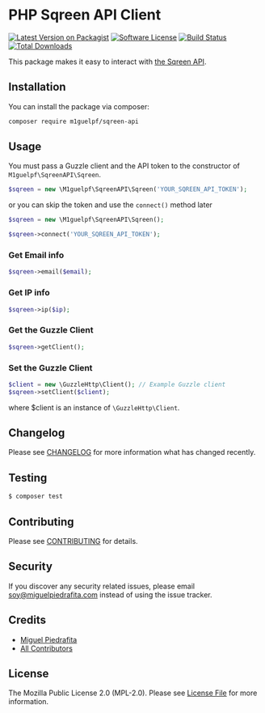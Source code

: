 # PHP Sqreen API Client

[![Latest Version on Packagist](https://img.shields.io/packagist/v/m1guelpf/sqreen-api.svg?style=flat-square)](https://packagist.org/packages/m1guelpf/sqreen-api)
[![Software License](https://img.shields.io/github/license/m1guelpf/php-sqreen-api.svg?style=flat-square)](LICENSE.md)
[![Build Status](https://img.shields.io/travis/m1guelpf/php-sqreen-api/master.svg?style=flat-square)](https://travis-ci.org/m1guelpf/php-sqreen-api)
[![Total Downloads](https://img.shields.io/packagist/dt/m1guelpf/sqreen-api.svg?style=flat-square)](https://packagist.org/packages/m1guelpf/sqreen-api)

This package makes it easy to interact with [the Sqreen API](https://doc.sqreen.io/reference).

## Installation

You can install the package via composer:

``` bash
composer require m1guelpf/sqreen-api
```

## Usage

You must pass a Guzzle client and the API token to the constructor of `M1guelpf\SqreenAPI\Sqreen`.

``` php
$sqreen = new \M1guelpf\SqreenAPI\Sqreen('YOUR_SQREEN_API_TOKEN');
```

or you can skip the token and use the `connect()` method later

``` php
$sqreen = new \M1guelpf\SqreenAPI\Sqreen();

$sqreen->connect('YOUR_SQREEN_API_TOKEN');
```

### Get Email info
``` php
$sqreen->email($email);
```

### Get IP info
``` php
$sqreen->ip($ip);
```

### Get the Guzzle Client

``` php
$sqreen->getClient();
```

### Set the Guzzle Client

``` php
$client = new \GuzzleHttp\Client(); // Example Guzzle client
$sqreen->setClient($client);
```
where $client is an instance of `\GuzzleHttp\Client`.

## Changelog

Please see [CHANGELOG](CHANGELOG.md) for more information what has changed recently.

## Testing

``` bash
$ composer test
```

## Contributing

Please see [CONTRIBUTING](CONTRIBUTING.md) for details.

## Security

If you discover any security related issues, please email soy@miguelpiedrafita.com instead of using the issue tracker.

## Credits

- [Miguel Piedrafita](https://github.com/m1guelpf)
- [All Contributors](../../contributors)

## License

The Mozilla Public License 2.0 (MPL-2.0). Please see [License File](LICENSE.md) for more information.
